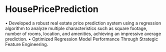# HousePricePrediction
 • Developed a robust real estate price prediction system using a regression algorithm to analyze multiple characteristics such as square footage, number of rooms,  location, and amenities, achieving an impressive average prediction. 
 • Optimized Regression Model Performance Through Strategic Feature Engineering.

